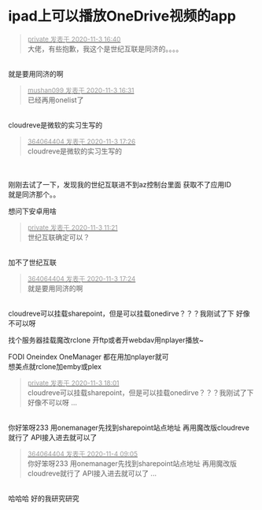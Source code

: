 # ipad上可以播放OneDrive视频的app


<div class="quote"><blockquote><font size="2"><a href="https://www.hostloc.com/forum.php?mod=redirect&amp;goto=findpost&amp;pid=9396280&amp;ptid=761629" target="_blank"><font color="#999999">private 发表于 2020-11-3 16:40</font></a></font><br />
大佬，有些抱歉，我这个是世纪互联是同济的。。。。</blockquote></div><br />
就是要用同济的啊

<div class="quote"><blockquote><font size="2"><a href="https://www.hostloc.com/forum.php?mod=redirect&amp;goto=findpost&amp;pid=9396207&amp;ptid=761629" target="_blank"><font color="#999999">mushan099 发表于 2020-11-3 16:31</font></a></font><br />
已经再用onelist了</blockquote></div><br />
cloudreve是微软的实习生写的

<div class="quote"><blockquote><font size="2"><a href="https://www.hostloc.com/forum.php?mod=redirect&amp;goto=findpost&amp;pid=9396785&amp;ptid=761629" target="_blank"><font color="#999999">364064404 发表于 2020-11-3 17:26</font></a></font><br />
cloudreve是微软的实习生写的</blockquote></div><br />
<br />
刚刚去试了一下，发现我的世纪互联进不到az控制台里面<img src="static/image/smiley/yct/022.gif" smilieid="42" border="0" alt="" /> 获取不了应用ID <br />
就是同济那个。。

想问下安卓用啥

<div class="quote"><blockquote><font size="2"><a href="https://www.hostloc.com/forum.php?mod=redirect&amp;goto=findpost&amp;pid=9394075&amp;ptid=761629" target="_blank"><font color="#999999">private 发表于 2020-11-3 11:21</font></a></font><br />
世纪互联确定可以？</blockquote></div><br />
加不了世纪互联

<div class="quote"><blockquote><font size="2"><a href="https://www.hostloc.com/forum.php?mod=redirect&amp;goto=findpost&amp;pid=9396774&amp;ptid=761629" target="_blank"><font color="#999999">364064404 发表于 2020-11-3 17:24</font></a></font><br />
就是要用同济的啊</blockquote></div><br />
cloudreve可以挂载sharepoint，但是可以挂载onedirve？？？我刚试了下 好像不可以呀

找个服务器挂载魔改rclone 开ftp或者开webdav用nplayer播放~

FODI Oneindex OneManager 都在用加nplayer就可<br />
想美点就rclone加emby或plex<br />


<div class="quote"><blockquote><font size="2"><a href="https://www.hostloc.com/forum.php?mod=redirect&amp;goto=findpost&amp;pid=9397102&amp;ptid=761629" target="_blank"><font color="#999999">private 发表于 2020-11-3 18:01</font></a></font><br />
cloudreve可以挂载sharepoint，但是可以挂载onedirve？？？我刚试了下 好像不可以呀 ...</blockquote></div><br />
你好笨呀233 用onemanager先找到sharepoint站点地址 再用魔改版cloudreve就行了 API接入进去就可以了

<div class="quote"><blockquote><font size="2"><a href="https://www.hostloc.com/forum.php?mod=redirect&amp;goto=findpost&amp;pid=9399543&amp;ptid=761629" target="_blank"><font color="#999999">364064404 发表于 2020-11-4 09:05</font></a></font><br />
你好笨呀233 用onemanager先找到sharepoint站点地址 再用魔改版cloudreve就行了 API接入进去就可以了 ...</blockquote></div><br />
哈哈哈 好的我研究研究
